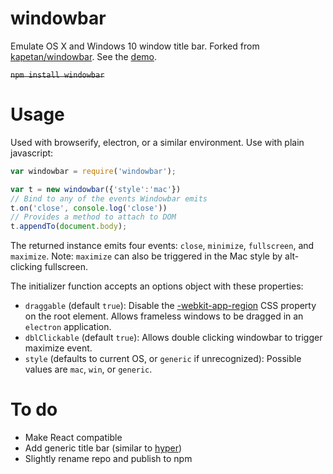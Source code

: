 # windowbar

Emulate OS X and Windows 10 window title bar. Forked from [kapetan/windowbar](https://github.com/kapetan/windowbar). See the [demo](http://katacarbix.xyz/windowbar/demo/index.html).

~~```npm install windowbar```~~

# Usage

Used with browserify, electron, or a similar environment. Use with plain javascript:

```javascript
var windowbar = require('windowbar');

var t = new windowbar({'style':'mac'})
// Bind to any of the events Windowbar emits
t.on('close', console.log('close'))
// Provides a method to attach to DOM
t.appendTo(document.body);
```

The returned instance emits four events: `close`, `minimize`, `fullscreen`, and `maximize`. Note: `maximize` can also be triggered in the Mac style by alt-clicking fullscreen.

The initializer function accepts an options object with these properties:

* `draggable` (default `true`): Disable the [-webkit-app-region](https://developer.chrome.com/apps/app_window) CSS property on the root element. Allows frameless windows to be dragged in an `electron` application.
* `dblClickable` (default `true`): Allows double clicking windowbar to trigger maximize event.
* `style` (defaults to current OS, or `generic` if unrecognized): Possible values are `mac`, `win`, or `generic`.

# To do

* Make React compatible
* Add generic title bar (similar to [hyper](http://hyper.is))
* Slightly rename repo and publish to npm
